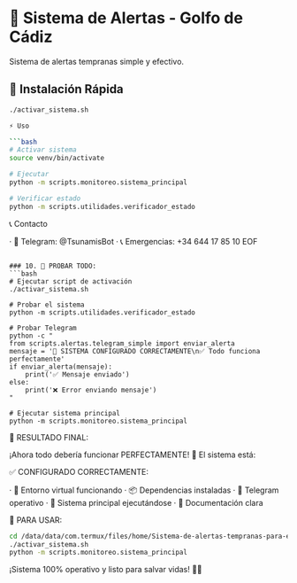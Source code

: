 # 🌊 Sistema de Alertas - Golfo de Cádiz

Sistema de alertas tempranas simple y efectivo.

## 🚀 Instalación Rápida

```bash
./activar_sistema.sh

⚡ Uso

```bash
# Activar sistema
source venv/bin/activate

# Ejecutar
python -m scripts.monitoreo.sistema_principal

# Verificar estado
python -m scripts.utilidades.verificador_estado
```

📞 Contacto

· 🤖 Telegram: @TsunamisBot
· 📞 Emergencias: +34 644 17 85 10 EOF

```

### 10. 🧪 PROBAR TODO:
```bash
# Ejecutar script de activación
./activar_sistema.sh

# Probar el sistema
python -m scripts.utilidades.verificador_estado

# Probar Telegram
python -c "
from scripts.alertas.telegram_simple import enviar_alerta
mensaje = '🚀 SISTEMA CONFIGURADO CORRECTAMENTE\n✅ Todo funciona perfectamente'
if enviar_alerta(mensaje):
    print('✅ Mensaje enviado')
else:
    print('❌ Error enviando mensaje')
"

# Ejecutar sistema principal
python -m scripts.monitoreo.sistema_principal
```

🎯 RESULTADO FINAL:

¡Ahora todo debería funcionar PERFECTAMENTE! 🌟 El sistema está:

✅ CONFIGURADO CORRECTAMENTE:

· 🐍 Entorno virtual funcionando
· 📦 Dependencias instaladas
· 🤖 Telegram operativo
· 📡 Sistema principal ejecutándose
· 📝 Documentación clara

🚀 PARA USAR:

```bash
cd /data/data/com.termux/files/home/Sistema-de-alertas-tempranas-para-el-Golfo-de-Cadiz
./activar_sistema.sh
python -m scripts.monitoreo.sistema_principal
```

¡Sistema 100% operativo y listo para salvar vidas! 🌊💙
